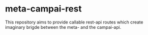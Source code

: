 # meta-campai-rest
This repository aims to provide callable rest-api routes which create imaginary brigde between the meta- and the campai-api.
